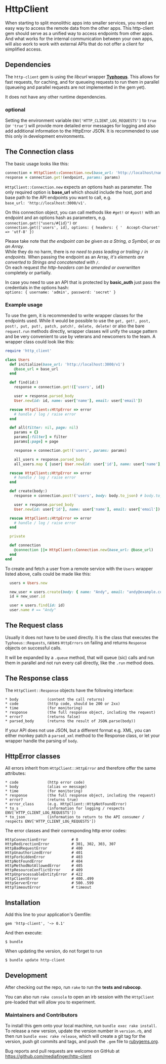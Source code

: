 # HttpClient

When starting to split monolithic apps into smaller services, you need an easy way to access the remote data from the other apps. This http-client gem should serve as a unified way to access endpoints from other apps. And what works for the internal communication between your own apps, will also work to work with external APIs that do not offer a client for simplified access.

## Dependencies

The `http-client` gem is using the _libcurl_ wrapper [**Typhoeus**](https://typhoeus.github.io/). This allows for fast requests, for caching, and for queueing requests to run them in parallel (queueing and parallel requests are not implemented in the gem yet).

It does not have any other runtime dependencies.

### optional

Setting the environment variable `ENV['HTTP_CLIENT_LOG_REQUESTS']` to `true` (or `'true'`) will provide more detailed error messages for logging and also add additional information to the HttpError JSON. It is recommended to use this only in development environments.

## The Connection class

The basic usage looks like this:

```ruby
connection = HttpClient::Connection.new(base_url: 'http://localhost/namespace')
response = connection.get!(endpoint, params: params)
```

`HttpClient::Connection.new` expects an options hash as parameter. The only required option is **base_url** which should include the host, port and base path to the API endpoints you want to call, e.g.  
`base_url: 'http://localhost:3000/v1'`.

On this connection object, you can call methods like `#get!` or `#post!` with an endpoint and an options hash as parameters, e.g.  
`connection.get!("users/#{id}")` or  
`connection.get(['users', id], options: { headers: { '	Accept-Charset' => 'utf-8' })`  

Please take note that _the endpoint can be given as a String, a Symbol, or as an Array._  
While they do no harm, there is _no need to pass leading or trailing `/` in endpoints._
When passing the endpoint as an Array, _it's elements are converted to Strings and concatenated with `/`._  
On each request _the http-headers can be amended or overwritten_ completely or partially.

In case you need to use an API that is protected by **basic_auth** just pass the credentials in the options hash:  
`options: { username: 'admin', password: 'secret' }`

### Example usage

To use the gem, it is recommended to write wrapper classes for the endpoints used. While it would be possible to use the `get, get!, post, post!, put, put!, patch, patch!, delete, delete!` or also the bare `request.run` methods directly, wrapper classes will unify the usage pattern and be very convenient to use by veterans and newcomers to the team. A wrapper class could look like this:

```ruby
require 'http_client'

class Users
  def initialize(base_url: 'http://localhost:3000/v1')
    @base_url = base_url
  end

  def find(id:)
    response = connection.get!(['users', id])

    user = response.parsed_body
    User.new(id: id, name: user['name'], email: user['email'])

  rescue HttpClient::HttpError => error
    # handle / log / raise error
  end

  def all(filter: nil, page: nil)
    params = {}
    params[:filter] = filter
    params[:page] = page

    response = connection.get!('users', params: params)

    all_users = response.parsed_body
    all_users.map { |user| User.new(id: user['id'], name: user['name'], email: user['email']) }

  rescue HttpClient::HttpError => error
    # handle / log / raise error
  end

  def create(body:)
    response = connection.post!('users', body: body.to_json) # body.to_json

    user = response.parsed_body
    User.new(id: user['id'], name: user['name'], email: user['email'])

  rescue HttpClient::HttpError => error
    # handle / log / raise error
  end

  private

  def connection
    @connection ||= HttpClient::Connection.new(base_url: @base_url)
  end
end
```

To create and fetch a user from a remote service with the `Users` wrapper listed above, calls could be made like this:

```ruby
  users = Users.new

  new_user = users.create(body: { name: "Andy", email: "andy@example.com" })
  id = new_user.id

  user = users.find(id: id)
  user.name # == "Andy"
```

## The Request class

Usually it does not have to be used directly. It is the class that executes the `Typhoeus::Requests`, raises `HttpErrors` on failing and returns `Response` objects on successful calls.

It will be expanded by a `.queue` method, that will queue (sic) calls and run them in parallel and not run every call directly, like the `.run` method does.

## The Response class

The `HttpClient::Response` objects have the following interface:

    * body             (content the call returns)
    * code             (http code, should be 200 or 2xx)
    * time             (for monitoring)
    * response         (the full response object, including the request)
    * error?           (returns false)
    * parsed_body      (returns the result of JSON.parse(body))

If your API does not use JSON, but a different format e.g. XML, you can either monkey patch a `parsed_xml` method to the Response class, or let your wrapper handle the parsing of `body`.

## HttpError classes

All errors inherit from `HttpClient::HttpError` and therefore offer the same attributes:

    * code             (http error code)
    * body             (alias => message)
    * time             (for monitoring)
    * response         (the full response object, including the request)
    * error?           (returns true)
    * error_class      (e.g. HttpClient::HttpNotFoundError)
    * to_s             (information for logging / respects ENV['HTTP_CLIENT_LOG_REQUESTS'])
    * to_json          (information to return to the API consumer / respects ENV['HTTP_CLIENT_LOG_REQUESTS'])

The error classes and their corresponding http error codes:

    HttpConnectionError           # 0
    HttpRedirectionError          # 301, 302, 303, 307
    HttpBadRequestError           # 400
    HttpUnauthorizedError         # 401
    HttpForbiddenError            # 403
    HttpNotFoundError             # 404
    HttpMethodNotAllowedError     # 405
    HttpResourceConflictError     # 409
    HttpUnprocessableEntityError  # 422
    HttpClientError               # 400..499
    HttpServerError               # 500..599
    HttpTimeoutError              # timeout

## Installation

Add this line to your application's Gemfile:

    gem 'http-client', '~> 0.1'

And then execute:

    $ bundle

When updating the version, do not forget to run

    $ bundle update http-client

## Development

After checking out the repo, run `rake` to run the **tests and rubocop**.

You can also run `rake console` to open an irb session with the `HttpClient` pre-loaded that will allow you to experiment.

### Maintainers and Contributors

To install this gem onto your local machine, run `bundle exec rake install`. To release a new version, update the version number in `version.rb`, and then run `bundle exec rake release`, which will create a git tag for the version, push git commits and tags, and push the `.gem` file to [rubygems.org](https://rubygems.org).

Bug reports and pull requests are welcome on GitHub at <https://github.com/mediafinger/http-client>
